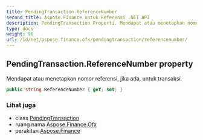 ```yaml
---
title: PendingTransaction.ReferenceNumber
second_title: Aspose.Finance untuk Referensi .NET API
description: PendingTransaction Properti. Mendapat atau menetapkan nomor referensi jika ada untuk transaksi.
type: docs
weight: 90
url: /id/net/aspose.finance.ofx/pendingtransaction/referencenumber/
---
```

## PendingTransaction.ReferenceNumber property

Mendapat atau menetapkan nomor referensi, jika ada, untuk transaksi.

```csharp
public string ReferenceNumber { get; set; }
```

### Lihat juga

* class [PendingTransaction](../)
* ruang nama [Aspose.Finance.Ofx](../../pendingtransaction/)
* perakitan [Aspose.Finance](../../../)


